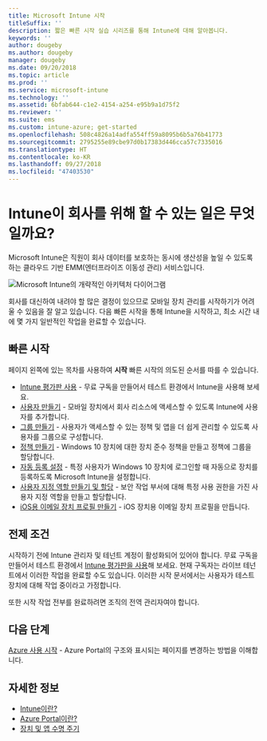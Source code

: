 ```yaml
---
title: Microsoft Intune 시작
titleSuffix: ''
description: 짧은 빠른 시작 실습 시리즈를 통해 Intune에 대해 알아봅니다.
keywords: ''
author: dougeby
ms.author: dougeby
manager: dougeby
ms.date: 09/20/2018
ms.topic: article
ms.prod: ''
ms.service: microsoft-intune
ms.technology: ''
ms.assetid: 6bfab644-c1e2-4154-a254-e95b9a1d75f2
ms.reviewer: ''
ms.suite: ems
ms.custom: intune-azure; get-started
ms.openlocfilehash: 508c4826a14adfa554ff59a8095b6b5a76b41773
ms.sourcegitcommit: 2795255e89cbe97d0b17383d446cca57c7335016
ms.translationtype: HT
ms.contentlocale: ko-KR
ms.lasthandoff: 09/27/2018
ms.locfileid: "47403530"
---
```

# <a name="what-can-intune-do-for-my-company"></a>Intune이 회사를 위해 할 수 있는 일은 무엇일까요?
Microsoft Intune은 직원이 회사 데이터를 보호하는 동시에 생산성을 높일 수 있도록 하는 클라우드 기반 EMM(엔터프라이즈 이동성 관리) 서비스입니다.

![Microsoft Intune의 개략적인 아키텍처 다이어그램](/intune/media/intunearchitecture.svg)

회사를 대신하여 내려야 할 많은 결정이 있으므로 모바일 장치 관리를 시작하기가 어려울 수 있음을 잘 알고 있습니다. 다음 빠른 시작을 통해 Intune을 시작하고, 최소 시간 내에 몇 가지 일반적인 작업을 완료할 수 있습니다.

## <a name="quickstarts"></a>빠른 시작

페이지 왼쪽에 있는 목차를 사용하여 __시작__ 빠른 시작의 의도된 순서를 따를 수 있습니다.

- [Intune 평가판 사용](free-trial-sign-up.md) - 무료 구독을 만들어서 테스트 환경에서 Intune을 사용해 보세요.    
- [사용자 만들기](quickstart-create-user.md) - 모바일 장치에서 회사 리소스에 액세스할 수 있도록 Intune에 사용자를 추가합니다.
- [그룹 만들기](quickstart-create-group.md) - 사용자가 액세스할 수 있는 정책 및 앱을 더 쉽게 관리할 수 있도록 사용자를 그룹으로 구성합니다.
- [정책 만들기](quickstart-create-policy.md) - Windows 10 장치에 대한 장치 준수 정책을 만들고 정책에 그룹을 할당합니다.
- [자동 등록 설정](quickstart-setup-auto-enrollment.md) - 특정 사용자가 Windows 10 장치에 로그인할 때 자동으로 장치를 등록하도록 Microsoft Intune을 설정합니다.
- [사용자 지정 역할 만들기 및 할당](quickstart-create-custom-role.md) - 보안 작업 부서에 대해 특정 사용 권한을 가진 사용자 지정 역할을 만들고 할당합니다. 
- [iOS용 이메일 장치 프로필 만들기](quickstart-email-profile.md) - iOS 장치용 이메일 장치 프로필을 만듭니다.
<!--  [Add and assign apps](get-started-apps.md) - Add and assign apps to devices -->
## <a name="prerequisites"></a>전제 조건

시작하기 전에 Intune 관리자 및 테넌트 계정이 활성화되어 있어야 합니다. 무료 구독을 만들어서 테스트 환경에서 [Intune 평가판을 사용](free-trial-sign-up.md)해 보세요. 현재 구독자는 라이브 테넌트에서 이러한 작업을 완료할 수도 있습니다. 이러한 시작 문서에서는 사용자가 테스트 장치에 대해 작업 중이라고 가정합니다.

또한 시작 작업 전부를 완료하려면 조직의 전역 관리자여야 합니다.

## <a name="next-steps"></a>다음 단계

[Azure 사용 시작](get-started-azure.md) - Azure Portal의 구조와 표시되는 페이지를 변경하는 방법을 이해합니다.

## <a name="learn-more"></a>자세한 정보

* [Intune이란?](introduction-intune.md)
* [Azure Portal이란?](what-is-intune.md)
* [장치 및 앱 수명 주기](introduction-device-app-lifecycles.md)